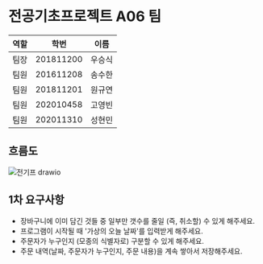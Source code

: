 # 전공기초프로젝트 A06 팀
|   역할   |     학번     |   이름   |
|:--------:|:------------:|:--------:|
|  팀장    | 201811200    |  우승식  |
|  팀원    | 201611208    |  송수한  |
|  팀원    | 201811201    |  원규연  |
|  팀원    | 202010458    |  고영빈  |
|  팀원    | 202011310    |  성현민  |

## 흐름도
![전기프 drawio](https://github.com/intelryzen/Konkuk-A06/assets/66426612/2824147a-3263-4987-a6fd-5dbb56563970)

## 1차 요구사항
* 장바구니에 이미 담긴 것들 중 일부만 갯수를 줄일 (즉, 취소할) 수 있게 해주세요.
* 프로그램이 시작될 때 '가상의 오늘 날짜'를 입력받게 해주세요.
* 주문자가 누구인지 (모종의 식별자로) 구분할 수 있게 해주세요.
* 주문 내역(날짜, 주문자가 누구인지, 주문 내용)을 계속 쌓아서 저장해주세요.
